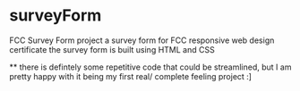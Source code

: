 # surveyForm
FCC Survey Form project
a survey form for FCC responsive web design certificate
the survey form is built using HTML and CSS

** there is defintely some repetitive code that could be streamlined, but I am pretty happy with it being my first real/ complete feeling project :]

